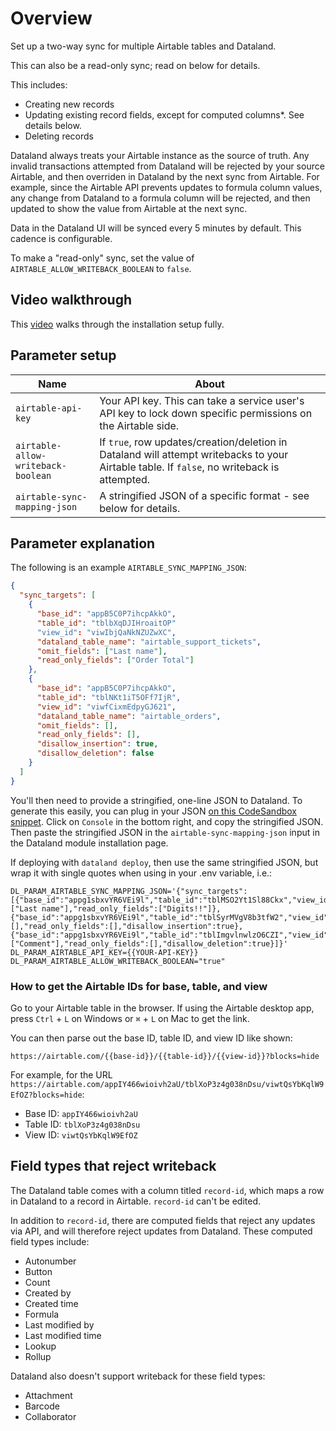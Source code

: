 # Overview

Set up a two-way sync for multiple Airtable tables and Dataland.

This can also be a read-only sync; read on below for details.

This includes:

- Creating new records
- Updating existing record fields, except for computed columns\*. See details below.
- Deleting records

Dataland always treats your Airtable instance as the source of truth. Any invalid transactions attempted from Dataland will be rejected by your source Airtable, and then overriden in Dataland by the next sync from Airtable. For example, since the Airtable API prevents updates to formula column values, any change from Dataland to a formula column will be rejected, and then updated to show the value from Airtable at the next sync.

Data in the Dataland UI will be synced every 5 minutes by default. This cadence is configurable.

To make a "read-only" sync, set the value of `AIRTABLE_ALLOW_WRITEBACK_BOOLEAN` to `false`.

## Video walkthrough

This [video](https://www.loom.com/share/4e5bea9c6a6343d68cb2c23851c48cb2) walks through the installation setup fully.

## Parameter setup

| Name                               | About                                                                                                                                       |
| ---------------------------------- | ------------------------------------------------------------------------------------------------------------------------------------------- |
| `airtable-api-key`                 | Your API key. This can take a service user's API key to lock down specific permissions on the Airtable side.                                |
| `airtable-allow-writeback-boolean` | If `true`, row updates/creation/deletion in Dataland will attempt writebacks to your Airtable table. If `false`, no writeback is attempted. |
| `airtable-sync-mapping-json`       | A stringified JSON of a specific format - see below for details.                                                                            |

## Parameter explanation

The following is an example `AIRTABLE_SYNC_MAPPING_JSON`:

```json
{
  "sync_targets": [
    {
      "base_id": "appB5C0P7ihcpAkkO",
      "table_id": "tblbXqDJIHroaitOP"
      "view_id": "viwIbjQaNkNZUZwXC",
      "dataland_table_name": "airtable_support_tickets",
      "omit_fields": ["Last name"],
      "read_only_fields": ["Order Total"]
    },
    {
      "base_id": "appB5C0P7ihcpAkkO",
      "table_id": "tblNKt1iT5OFf7IjR",
      "view_id": "viwfCixmEdpyGJ621",
      "dataland_table_name": "airtable_orders",
      "omit_fields": [],
      "read_only_fields": [],
      "disallow_insertion": true,
      "disallow_deletion": false
    }
  ]
}
```

You'll then need to provide a stringified, one-line JSON to Dataland. To generate this easily, you can plug in your JSON [on this CodeSandbox snippet](https://codesandbox.io/s/js-playground-forked-yzo9ot?file=/src/index.js). Click on `Console` in the bottom right, and copy the stringified JSON. Then paste the stringified JSON in the `airtable-sync-mapping-json` input in the Dataland module installation page.

If deploying with `dataland deploy`, then use the same stringified JSON, but wrap it with single quotes when using in your .env variable, i.e.:

```
DL_PARAM_AIRTABLE_SYNC_MAPPING_JSON='{"sync_targets":[{"base_id":"appg1sbxvYR6VEi9l","table_id":"tblMSO2Yt1Sl88Ckx","view_id":"viww84Z7xN9sHXQb1","dataland_table_name":"testing","omit_fields":["Last name"],"read_only_fields":["Digits!!"]},{"base_id":"appg1sbxvYR6VEi9l","table_id":"tblSyrMVgV8b3tfW2","view_id":"viwCOHJ4kHpiCitNw","dataland_table_name":"no_insert","omit_fields":[],"read_only_fields":[],"disallow_insertion":true},{"base_id":"appg1sbxvYR6VEi9l","table_id":"tblImgvlnwlzO6CZI","view_id":"viwsCwsuriCGnVQQc","dataland_table_name":"no_deletion","omit_fields":["Comment"],"read_only_fields":[],"disallow_deletion":true}]}'
DL_PARAM_AIRTABLE_API_KEY={{YOUR-API-KEY}}
DL_PARAM_AIRTABLE_ALLOW_WRITEBACK_BOOLEAN="true"
```

### How to get the Airtable IDs for base, table, and view

Go to your Airtable table in the browser. If using the Airtable desktop app, press `Ctrl` + `L` on Windows or `⌘` + `L` on Mac to get the link.

You can then parse out the base ID, table ID, and view ID like shown:

`https://airtable.com/{{base-id}}/{{table-id}}/{{view-id}}?blocks=hide`

For example, for the URL `https://airtable.com/appIY466wioivh2aU/tblXoP3z4g038nDsu/viwtQsYbKqlW9EfOZ?blocks=hide`:

- Base ID: `appIY466wioivh2aU`
- Table ID: `tblXoP3z4g038nDsu`
- View ID: `viwtQsYbKqlW9EfOZ`

## Field types that reject writeback

The Dataland table comes with a column titled `record-id`, which maps a row in Dataland to a record in Airtable. `record-id` can't be edited.

In addition to `record-id`, there are computed fields that reject any updates via API, and will therefore reject updates from Dataland. These computed field types include:

- Autonumber
- Button
- Count
- Created by
- Created time
- Formula
- Last modified by
- Last modified time
- Lookup
- Rollup

Dataland also doesn't support writeback for these field types:

- Attachment
- Barcode
- Collaborator

